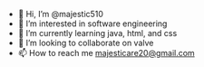 - 👋 Hi, I’m @majestic510
- 👀 I’m interested in software engineering
- 🌱 I’m currently learning java, html, and css
- 💞️ I’m looking to collaborate on valve
- 📫 How to reach me majesticare20@gmail.com

<!---
majestic510/majestic510 is a ✨ special ✨ repository because its `README.md` (this file) appears on your GitHub profile.
You can click the Preview link to take a look at your changes.
--->
